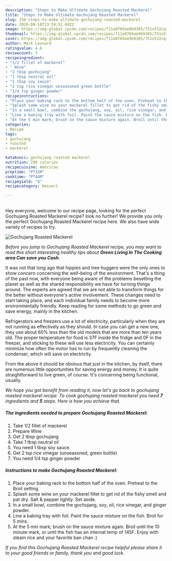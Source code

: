 ```yaml
---
description: "Steps to Make Ultimate Gochujang Roasted Mackerel"
title: "Steps to Make Ultimate Gochujang Roasted Mackerel"
slug: 256-steps-to-make-ultimate-gochujang-roasted-mackerel
date: 2020-08-10T23:59:51.692Z
image: https://img-global.cpcdn.com/recipes/f11a0769ae9b9305/751x532cq70/gochujang-roasted-mackerel-recipe-main-photo.jpg
thumbnail: https://img-global.cpcdn.com/recipes/f11a0769ae9b9305/751x532cq70/gochujang-roasted-mackerel-recipe-main-photo.jpg
cover: https://img-global.cpcdn.com/recipes/f11a0769ae9b9305/751x532cq70/gochujang-roasted-mackerel-recipe-main-photo.jpg
author: Mark Leonard
ratingvalue: 4.6
reviewcount: 3
recipeingredient:
- "1/2 fillet of mackerel"
- " Wine"
- "2 tbsp gochujang"
- "1 tbsp neutral oil"
- "1 tbsp soy sauce"
- "2 tsp rice vinegar unseasoned green bottle"
- "1/4 tsp ginger powder"
recipeinstructions:
- "Place your baking rack to the bottom half of the oven. Preheat to the Broil setting."
- "Splash some wine on your mackerel fillet to get rid of the fishy smell and pat dry. Salt &amp; pepper lightly. Set aside."
- "In a small bowl, combine the gochujang, soy, oil, rice vinegar, and ginger powder."
- "Line a baking tray with foil. Paint the sauce mixture on the fish. Broil for 5 mins."
- "At the 5 min mark; brush on the sauce mixture again. Broil until the 10 minute mark, or until the fish has an internal temp of 145F. Enjoy with steam rice and your favorite ban chan :)"
categories:
- Recipe
tags:
- gochujang
- roasted
- mackerel

katakunci: gochujang roasted mackerel 
nutrition: 299 calories
recipecuisine: American
preptime: "PT32M"
cooktime: "PT44M"
recipeyield: "4"
recipecategory: Dessert

---
```

<br>
Hey everyone, welcome to our recipe page, looking for the perfect Gochujang Roasted Mackerel recipe? look no further! We provide you only the perfect Gochujang Roasted Mackerel recipe here. We also have wide variety of recipes to try.
<br>


![Gochujang Roasted Mackerel](https://img-global.cpcdn.com/recipes/f11a0769ae9b9305/751x532cq70/gochujang-roasted-mackerel-recipe-main-photo.jpg)

<i>Before you jump to Gochujang Roasted Mackerel recipe, you may want to read this short interesting healthy tips about 
<strong>Green Living In The Cooking area Can save you Cash</strong>.</i>
</br>

It was not that long ago that hippies and tree huggers were the only ones to show concern concerning the well-being of the environment. That's a thing of the past now, with everyone being aware of the problems besetting the planet as well as the shared responsibility we have for turning things around. The experts are agreed that we are not able to transform things for the better without everyone's active involvement. These changes need to start taking place, and each individual family needs to become more environmentally friendly. Keep reading for some methods to go green and save energy, mainly in the kitchen.

Refrigerators and freezers use a lot of electricity, particularly when they are not running as effectively as they should. In case you can get a new one, they use about 60% less than the old models that are more than ten years old. The proper temperature for food is 37F inside the fridge and 0F in the freezer, and sticking to these will use less electricity. You can certainly minimize how often the motor has to run by frequently cleaning the condenser, which will save on electricity.

From the above it should be obvious that just in the kitchen, by itself, there are numerous little opportunities for saving energy and money. It is quite straightforward to live green, of course. It's concerning being functional, usually.


<i>We hope you got benefit from reading it, now let's go back to gochujang roasted mackerel recipe. To cook gochujang roasted mackerel you need <strong>7</strong> ingredients and <strong>5</strong> steps. Here is how you achieve that.
</i>

##### The ingredients needed to prepare Gochujang Roasted Mackerel:

1. Take 1/2 fillet of mackerel
1. Prepare  Wine
1. Get 2 tbsp gochujang
1. Take 1 tbsp neutral oil
1. You need 1 tbsp soy sauce
1. Get 2 tsp rice vinegar (unseasoned, green bottle)
1. You need 1/4 tsp ginger powder


##### Instructions to make Gochujang Roasted Mackerel:

1. Place your baking rack to the bottom half of the oven. Preheat to the Broil setting.
1. Splash some wine on your mackerel fillet to get rid of the fishy smell and pat dry. Salt &amp; pepper lightly. Set aside.
1. In a small bowl, combine the gochujang, soy, oil, rice vinegar, and ginger powder.
1. Line a baking tray with foil. Paint the sauce mixture on the fish. Broil for 5 mins.
1. At the 5 min mark; brush on the sauce mixture again. Broil until the 10 minute mark, or until the fish has an internal temp of 145F. Enjoy with steam rice and your favorite ban chan :)


<i>If you find this Gochujang Roasted Mackerel recipe helpful please share it to your good friends or family, thank you and good luck.</i>

